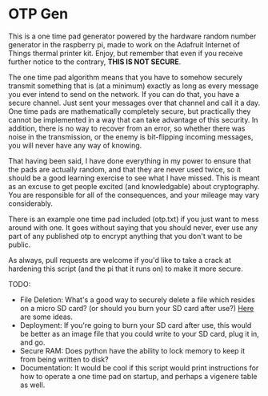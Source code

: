OTP Gen
===============================

This is a one time pad generator powered by the hardware random number generator in the raspberry pi, made to work on the Adafruit Internet of Things thermal printer kit.  Enjoy, but remember that even if you receive further notice to the contrary,
**THIS IS NOT SECURE**.

The one time pad algorithm means that you have to somehow securely transmit something that is (at a minimum) exactly as long as every message you ever intend to send on the network.  If you can do that, you have a secure channel.  Just sent your messages over that channel and call it a day. One time pads are mathematically completely secure, but practically they cannot be implemented in a way that can take advantage of this security.  In addition, there is no way to recover from an error, so whether there was noise in the transmission, or the enemy is bit-flipping incoming messages, you will never have any way of knowing.

That having been said, I have done everything in my power to ensure that the pads are actually random, and that they are never used twice, so it should be a good learning exercise to see what I have missed. This is meant as an excuse to get people excited (and knowledgable) about cryptography. You are responsible for all of the consequences, and your mileage may vary considerably.

There is an example one time pad included (otp.txt) if you just want to mess around with one.  It goes without saying that you should never, ever use any part of any published otp to encrypt anything that you don't want to be public.

As always, pull requests are welcome if you'd like to take a crack at hardening this script (and the pi that it runs on) to make it more secure.

TODO:
* File Deletion:  What's a good way to securely delete a file which resides on a micro SD card? (or should you burn your SD card after use?) [Here](http://www.cyberciti.biz/tips/linux-how-to-delete-file-securely.html) are some ideas.
* Deployment:  If you're going to burn your SD card after use, this would be better as an image file that you could write to your SD card, plug it in, and go.
* Secure RAM: Does python have the ability to lock memory to keep it from being written to disk?
* Documentation: It would be cool if this script would print instructions for how to operate a one time pad on startup, and perhaps a vigenere table as well.
